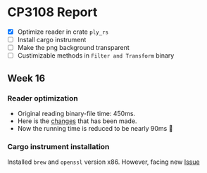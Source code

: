 # CP3108 Report

 - [x] Optimize reader in crate `ply_rs`
 - [ ] Install cargo instrument 
 - [ ] Make the png background transparent
 - [ ] Custimizable methods in `Filter and Transform` binary

## Week 16

### Reader optimization
- Original reading binary-file time: 450ms.
- Here is the [changes](https://github.com/Fluci/ply-rs/compare/master...hungkhoaitay:master) that has been made.
- Now the running time is reduced to be nearly 90ms :zany_face:


### Cargo instrument installation
Installed `brew` and `openssl` version x86. However, facing new [Issue](https://github.com/cmyr/cargo-instruments/issues/50)
